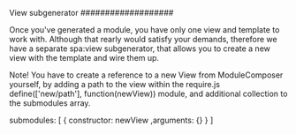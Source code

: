 View subgenerator
###################

Once you've generated a module, you have only one view and template to work with. Although that rearly would satisfy your demands, therefore we have a separate spa:view subgenerator, that allows you to create a new view with the template and wire them up.

Note! You have to create a reference to a new View from ModuleComposer yourself, by adding a path to the view within the require.js define(['new/path'], function(newView)) module, and additional collection to the submodules array.

submodules: [
    {
        constructor: newView
        ,arguments: {}
    }
]